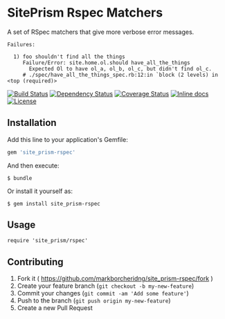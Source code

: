 # SitePrism Rspec Matchers

A set of RSpec matchers that give more verbose error messages.

```
Failures:

  1) foo shouldn't find all the things
     Failure/Error: site.home.ol.should have_all_the_things
       Expected Ol to have ol_a, ol_b, ol_c, but didn't find ol_c.
     # ./spec/have_all_the_things_spec.rb:12:in `block (2 levels) in <top (required)>
```

[![Build Status](https://travis-ci.org/MarkBorcherding/site_prism-rspec.svg?branch=master)](https://travis-ci.org/MarkBorcherding/site_prism-rspec)
[![Dependency Status](https://gemnasium.com/MarkBorcherding/site_prism-rspec.svg)](https://gemnasium.com/MarkBorcherding/site_prism-rspec)
[![Coverage Status](https://coveralls.io/repos/MarkBorcherding/site_prism-rspec/badge.png)](https://coveralls.io/r/MarkBorcherding/site_prism-rspec)
[![Inline docs](http://inch-ci.org/github/MarkBorcherding/site_prism-rspec.svg?branch=master)](http://inch-ci.org/github/MarkBorcherding/site_prism-rspec)
[![License](http://img.shields.io/:license-mit-blue.svg)](http://badges.mit-license.org)

## Installation

Add this line to your application's Gemfile:

```ruby
gem 'site_prism-rspec'
```

And then execute:

    $ bundle

Or install it yourself as:

    $ gem install site_prism-rspec

## Usage

```
require 'site_prism/rspec'
```

## Contributing

1. Fork it ( https://github.com/markborcheridng/site_prism-rspec/fork )
2. Create your feature branch (`git checkout -b my-new-feature`)
3. Commit your changes (`git commit -am 'Add some feature'`)
4. Push to the branch (`git push origin my-new-feature`)
5. Create a new Pull Request

